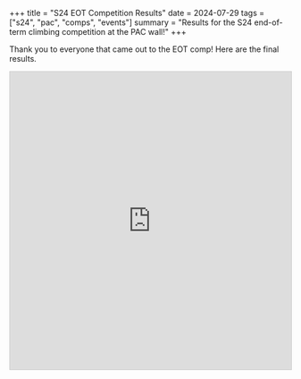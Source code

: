 +++
title = "S24 EOT Competition Results"
date = 2024-07-29
tags = ["s24", "pac", "comps", "events"]
summary = "Results for the S24 end-of-term climbing competition at the PAC wall!"
+++

Thank you to everyone that came out to the EOT comp! Here are the final results.

<iframe class="airtable-embed" src="https://airtable.com/embed/appRTXHq0OGhgACB6/shrkMnyfxUfXGaD3A" frameborder="0" onmousewheel="" width="100%" height="533" style="background: transparent; border: 1px solid #ccc;"></iframe>
